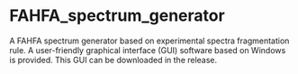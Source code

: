 # FAHFA_spectrum_generator
A FAHFA spectrum generator based on experimental spectra fragmentation rule. A user-friendly graphical interface (GUI) software based on Windows is provided. This GUI can be downloaded in the release.
